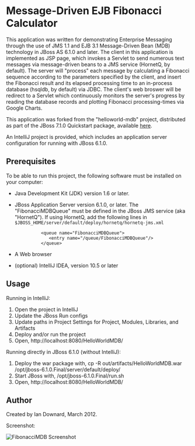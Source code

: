 Message-Driven EJB Fibonacci Calculator
=======================================

This application was written for demonstrating Enterprise Messaging through the use of JMS 1.1 and EJB 3.1 Message-Driven Bean (MDB) technology in JBoss AS 6.1.0 and later. The client in this application is implemented as JSP page, which invokes a Servlet to send numerous text messages via message-driven beans to a JMS service (HornetQ, by default). The server will "process" each message by calculating a Fibonacci sequence according to the parameters specified by the client, and insert the Fibonacci result and its elapsed processing time to an in-process database (hsqldb, by default) via JDBC. The client's web broswer will be redirect to a Servlet which continuously monitors the server's progress by reading the database records and plotting Fibonacci processing-times via Google Charts.

This application was forked from the "helloworld-mdb" project, distributed as part of the JBoss 7.1.0 Quickstart package, available <a href="https://github.com/jbossas/quickstart.git">here</a>.

An IntelliJ project is provided, which includes an application server configuration for running with JBoss 6.1.0.


Prerequisites
-------------

To be able to run this project, the following software must be installed on your computer:

   * Java Development Kit (JDK) version 1.6 or later.
   * JBoss Application Server version 6.1.0, or later. The "FibonacciMDBQueue" must be defined in the JBoss JMS service (aka "HornetQ"). If using HornetQ, add the following lines in `$JBOSS_HOME/server/default/deploy/hornetq/hornetq-jms.xml` 
   
				   <queue name="FibonacciMDBQueue">
				      <entry name="/queue/FibonacciMDBQueue"/>
				   </queue>
				   
   * A Web browser
   * (optional) IntelliJ IDEA, version 10.5 or later


Usage
-----

Running in IntelliJ:

   1.  Open the project in IntelliJ
   2.  Update the JBoss Run configs
   3.  Update paths in Project Settings for Project, Modules, Libraries, and Artifacts 
   4.  Deploy and/or run the project
   5.  Open, http://localhost:8080/HelloWorldMDB/


Running directly in JBoss 6.1.0 (without IntelliJ):

   1.  Deploy the war package with, cp -R out/artifacts/HelloWorldMDB.war /opt/jboss-6.1.0.Final/server/default/deploy/
   2.  Start JBoss with, /opt/jboss-6.1.0.Final/run.sh 
   3.  Open, http://localhost:8080/HelloWorldMDB/


Author
------

Created by Ian Downard, March 2012.


Screenshot:

![FibonacciMDB Screenshot](http://dl.dropbox.com/u/6145542/blog%20photos/JMS%20Load%20Testing%20Screenshot.png "FibonacciMDB Screenshot")
